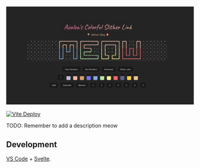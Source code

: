 ![](./public/meta2.png)


[![Vite Deploy](https://github.com/hykilpikonna/colorful-link/actions/workflows/vite.yml/badge.svg)](https://slither.hydev.org/)

TODO: Remember to add a description meow

## Development

[VS Code](https://code.visualstudio.com/) + [Svelte](https://marketplace.visualstudio.com/items?itemName=svelte.svelte-vscode).
